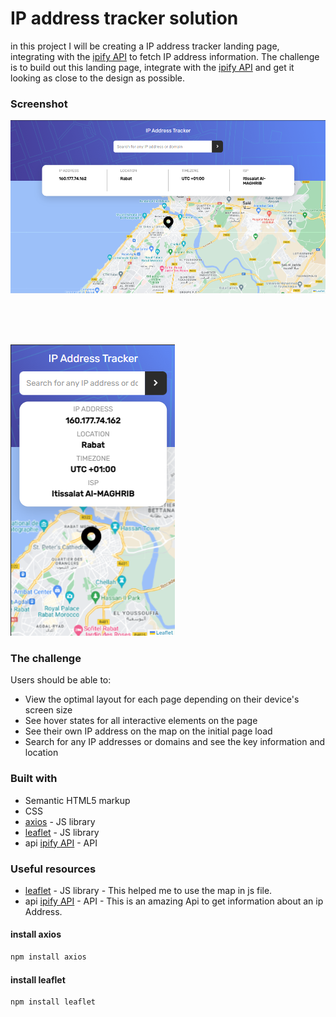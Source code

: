 # IP address tracker solution

in this project I will be creating a IP address tracker landing page, integrating with the [ipify API](https://geo.ipify.org/) to fetch IP address information. The challenge is to build out this landing page, integrate with the [ipify API](https://geo.ipify.org/) and get it looking as close to the design as possible.

### Screenshot

![](./screenShoots/Screenshot%202023-07-06%20125119.png)

<br>
<br>
<br>

![](./screenShoots/Screenshot%202023-07-06%20125231.png)

### The challenge

Users should be able to:

- View the optimal layout for each page depending on their device's screen size
- See hover states for all interactive elements on the page
- See their own IP address on the map on the initial page load
- Search for any IP addresses or domains and see the key information and location

### Built with

- Semantic HTML5 markup
- CSS 
- [axios](https://axios-http.com/docs/intro) - JS library
- [leaflet](https://leafletjs.com/) - JS library
- api [ipify API](https://geo.ipify.org/) - API

### Useful resources

- [leaflet](https://leafletjs.com/) - JS library - This helped me to use the map in js file.
- api [ipify API](https://geo.ipify.org/) - API - This is an amazing Api to get information about an ip Address.

#### install axios

```bash
npm install axios
```

#### install leaflet

```bash
npm install leaflet
```
